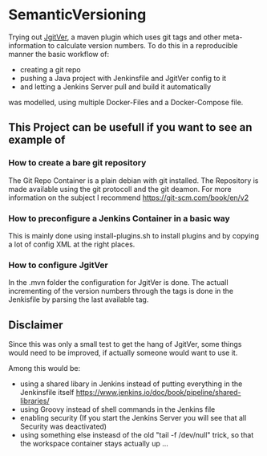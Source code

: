 # SemanticVersioning

Trying out <a href="https://github.com/jgitver/jgitver">JgitVer</a>, a maven plugin which uses git tags and other meta-information to calculate version numbers. To do this in a reproducible manner the basic workflow of:
* creating a git repo
* pushing a Java project with Jenkinsfile and JgitVer config to it 
* and letting a Jenkins Server pull and build it automatically

was modelled, using multiple Docker-Files and a Docker-Compose file.

## This Project can be usefull if you want to see an example of

### How to create a bare git repository

The Git Repo Container is a plain debian with git installed. The Repository is made available using the git protocoll and the git deamon. For more information on the subject I recommend https://git-scm.com/book/en/v2

### How to preconfigure a Jenkins Container in a basic way 

This is mainly done using install-plugins.sh to install plugins and by copying a lot of config XML at the right places.

### How to configure JgitVer

In the .mvn folder the configuration for JgitVer is done. The actuall incrementing of the version numbers through the tags is done in the Jenkisfile by parsing the last available tag. 

## Disclaimer

Since this was only a small test to get the hang of JgitVer, some things would need to be improved, if actually someone would want to use it.

Among this would be:

* using a shared libary in Jenkins instead of putting everything in the Jenkinsfile itself https://www.jenkins.io/doc/book/pipeline/shared-libraries/
* using Groovy instead of shell commands in the Jenkins file
* enabling security (If you start the Jenkins Server you will see that all Security was deactivated)
* using something else insteasd of the old "tail -f /dev/null" trick, so that the workspace container stays actually up
...

